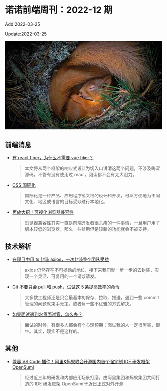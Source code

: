<!--
 * @Description: weekly-12
 * @Author: zoeblow
 * @Email: wangfuyuan@nnuo.com
 * @Date: 2022-01-11 17:20:35
 * @LastEditors: wangfuyuan
 * @LastEditTime: 2022-03-25 15:38:49
 * @FilePath: \nuofe-weekly1\2022\weekly-12.md
 -->

# 诺诺前端周刊：2022-12 期

Add:2022-03-25

Update:2022-03-25

![202212](../images/2022/202212.jpg)

## 前端消息

- [有 react fiber，为什么不需要 vue fiber？](https://mp.weixin.qq.com/s/po503V7TTezSVFHqsgoZVw)

  > 本文将从两个框架的响应式设计为切入口讲清这两个问题，不涉及晦涩源码，不管有没有使用过 react，阅读都不会有太大阻力。

- [CSS 国际化](https://mp.weixin.qq.com/s/LCgdM02tXHMOFiQ7wC0H7Q)

  > 国际化是一种产品、应用程序或文档的设计和开发，可以方便地为不同文化、地区或语言的目标受众进行本地化。

- [再放大招！可视化浏览器兼容性](https://mp.weixin.qq.com/s/dN59BFGR0yxR-0fQ844hTA)

  > 浏览器兼容性其实一直是前端开发者很头疼的一件事情，一旦用户用了版本较低的浏览器，那么一些好用但是较新的功能就会不被支持。

## 技术解析

- [在项目中用 ts 封装 axios，一次封装整个团队受益](https://mp.weixin.qq.com/s/XMZBpVyvC4wKrnj0j--49A)

  > axios 仍然存在不可撼动的地位，接下来我们就一步一步的去封装，实现一个灵活、可复用的一个请求请发。

- [Git 不要只会 pull 和 push，试试这 5 条提高效率的命令](https://mp.weixin.qq.com/s/apIB-N7zyWYSG6sxrFzT9Q)

  > 大多数工程师还是只会最基本的保存、拉取、推送，遇到一些 commit 管理的问题就束手无策，或者用一些不优雅的方式解决。

- [如果面试遇到水货面试官，怎么办？](https://mp.weixin.qq.com/s/JxYPt7BsL5cLtwGwWtVsUw)

  > 面试的时候，有很多人都会有个心理预期：面试我的人一定很厉害，很牛。其实，现实不是这样的。

## 其他

- [兼容 VS Code 插件！阿里&蚂蚁联合开源国内首个强定制 IDE 研发框架 OpenSumi](https://opensumi.com/zh)

  > 经过近三年的研发和内部应用场景打磨，由阿里集团和蚂蚁集团共同打造的 IDE 研发框架 OpenSumi 于近日正式对外开源

